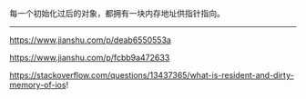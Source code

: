 每一个初始化过后的对象，都拥有一块内存地址供指针指向。



---

https://www.jianshu.com/p/deab6550553a

https://www.jianshu.com/p/fcbb9a472633

https://stackoverflow.com/questions/13437365/what-is-resident-and-dirty-memory-of-ios!

